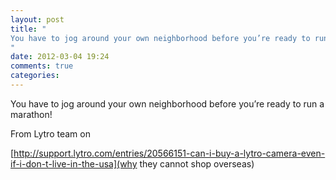 ```yaml
---
layout: post
title: "
You have to jog around your own neighborhood before you’re ready to run a marathon!
"
date: 2012-03-04 19:24
comments: true
categories: 
---
```


You have to jog around your own neighborhood before you’re ready to run a marathon!


From Lytro team on 

[http://support.lytro.com/entries/20566151-can-i-buy-a-lytro-camera-even-if-i-don-t-live-in-the-usa](why they cannot shop overseas)

